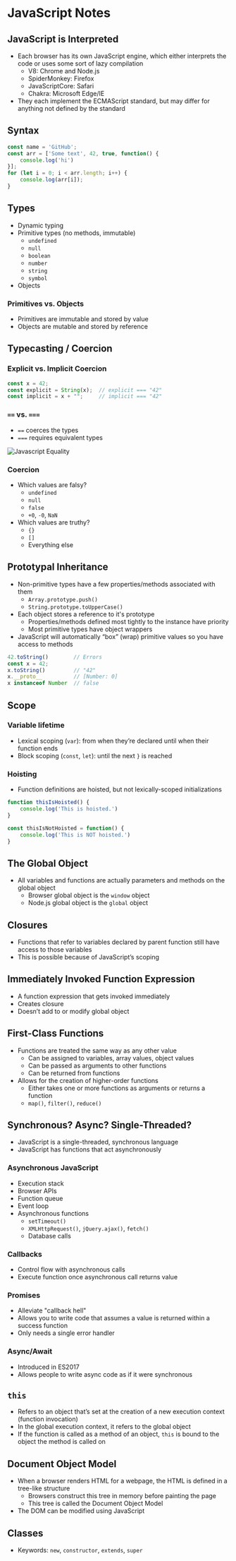 # JavaScript Notes

## JavaScript is Interpreted
- Each browser has its own JavaScript engine, which either interprets the code or uses some sort of lazy compilation
  - V8: Chrome and Node.js
  - SpiderMonkey: Firefox
  - JavaScriptCore: Safari
  - Chakra: Microsoft Edge/IE
- They each implement the ECMAScript standard, but may differ for anything not defined by the standard

## Syntax
```javascript
const name = 'GitHub';
const arr = ['Some text', 42, true, function() {
    console.log('hi')
}];
for (let i = 0; i < arr.length; i++) {
    console.log(arr[i]);
}
```

## Types
- Dynamic typing
- Primitive types (no methods, immutable)
  - `undefined`
  - `null`
  - `boolean`
  - `number`
  - `string`
  - `symbol`
- Objects

### Primitives vs. Objects
- Primitives are immutable and stored by value
- Objects are mutable and stored by reference

## Typecasting / Coercion

### Explicit vs. Implicit Coercion
```javascript
const x = 42;
const explicit = String(x);  // explicit === "42"
const implicit = x + "";     // implicit === "42"
```

### `==` vs. `===`
- `==` coerces the types
- `===` requires equivalent types

![Javascript Equality](img/javascript-equality.png)

### Coercion
- Which values are falsy?
  - `undefined`
  - `null`
  - `false`
  - `+0`, `-0`, `NaN`
- Which values are truthy?
  - `{}`
  - `[]`
  - Everything else

## Prototypal Inheritance
- Non-primitive types have a few properties/methods associated with them
  - `Array.prototype.push()`
  - `String.prototype.toUpperCase()`
- Each object stores a reference to it's prototype
    - Properties/methods defined most tightly to the instance have priority
    - Most primitive types have object wrappers
- JavaScript will automatically “box” (wrap) primitive values so you have access to methods

```javascript
42.toString()        // Errors
const x = 42;
x.toString()         // "42"
x.__proto__          // [Number: 0]
x instanceof Number  // false
```

## Scope

### Variable lifetime
- Lexical scoping (`var`): from when they’re declared until when their function ends
- Block scoping (`const`, `let`): until the next `}` is reached

### Hoisting
- Function definitions are hoisted, but not lexically-scoped initializations

```javascript
function thisIsHoisted() {
    console.log('This is hoisted.')
}

const thisIsNotHoisted = function() {
    console.log('This is NOT hoisted.')
}
```

## The Global Object
- All variables and functions are actually parameters and methods on the global object
  - Browser global object is the `window` object
  - Node.js global object is the `global` object

## Closures
- Functions that refer to variables declared by parent function still have access to those variables
- This is possible because of JavaScript’s scoping

## Immediately Invoked Function Expression
- A function expression that gets invoked immediately
- Creates closure
- Doesn’t add to or modify global object

## First-Class Functions
- Functions are treated the same way as any other value
  - Can be assigned to variables, array values, object values
  - Can be passed as arguments to other functions
  - Can be returned from functions
- Allows for the creation of higher-order functions
  - Either takes one or more functions as arguments or returns a function
  - `map()`, `filter()`, `reduce()`

## Synchronous? Async? Single-Threaded?
- JavaScript is a single-threaded, synchronous language
- JavaScript has functions that act asynchronously

### Asynchronous JavaScript
- Execution stack
- Browser APIs
- Function queue
- Event loop
- Asynchronous functions
  - `setTimeout()`
  - `XMLHttpRequest()`, `jQuery.ajax()`, `fetch()`
  - Database calls

### Callbacks
- Control flow with asynchronous calls
- Execute function once asynchronous call returns value

### Promises
- Alleviate "callback hell"
- Allows you to write code that assumes a value is returned within a success function
- Only needs a single error handler

### Async/Await
- Introduced in ES2017
- Allows people to write async code as if it were synchronous

## `this`
- Refers to an object that’s set at the creation of a new execution context (function invocation)
- In the global execution context, it refers to the global object
- If the function is called as a method of an object, `this` is bound to the object the method is called on

## Document Object Model
- When a browser renders HTML for a webpage, the HTML is defined in a tree-like structure
  - Browsers construct this tree in memory before painting the page
  - This tree is called the Document Object Model
- The DOM can be modified using JavaScript

## Classes
- Keywords: `new`, `constructor`, `extends`, `super`
